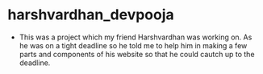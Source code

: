 # harshvardhan_devpooja
* This was a project which my friend Harshvardhan was working on. As he was on a tight deadline so he told me to help him in making a few parts and components of his website so that he could cautch up to the deadline.
